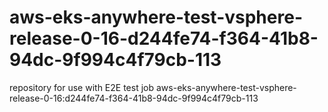 # aws-eks-anywhere-test-vsphere-release-0-16-d244fe74-f364-41b8-94dc-9f994c4f79cb-113
repository for use with E2E test job aws-eks-anywhere-test-vsphere-release-0-16:d244fe74-f364-41b8-94dc-9f994c4f79cb-113
